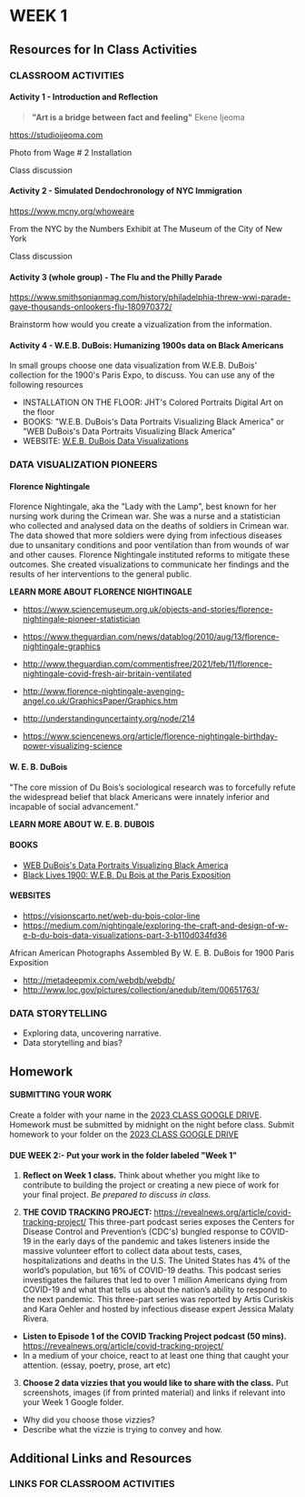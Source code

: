 # WEEK 1

## Resources for In Class Activities

### CLASSROOM ACTIVITIES

#### Activity 1 - Introduction and Reflection
> **"Art is a bridge between fact and feeling"**
Ekene Ijeoma

https://studioijeoma.com

Photo from Wage # 2 Installation

Class discussion

#### Activity 2 - Simulated Dendochronology of NYC Immigration
https://www.mcny.org/whoweare

From the NYC by the Numbers Exhibit at The Museum of the City of New York

Class discussion

#### Activity 3 (whole group) - The Flu and the Philly Parade
https://www.smithsonianmag.com/history/philadelphia-threw-wwi-parade-gave-thousands-onlookers-flu-180970372/ 

Brainstorm how would you create a vizualization from the information.

#### Activity 4 - W.E.B. DuBois: Humanizing 1900s data on Black Americans
In small groups choose one data visualization from W.E.B. DuBois' collection for the 1900's Paris Expo, to discuss.  You can use any of the following resources
- INSTALLATION ON THE FLOOR: JHT's Colored Portraits Digital Art on the floor
- BOOKS: "W.E.B. DuBois's Data Portraits Visualizing Black America" or "WEB DuBois's Data Portraits Visualizing Black America"
- WEBSITE: [W.E.B. DuBois Data Visualizations](http://metadeepmix.com/webdb/webdb/)

### DATA VISUALIZATION PIONEERS

#### Florence Nightingale

Florence Nightingale, aka the "Lady with the Lamp", best known for her nursing work during the Crimean war. She was a nurse and a statistician who collected and analysed data on the deaths of soldiers in Crimean war. The data showed that more soldiers were dying from infectious diseases due to unsanitary conditions and poor ventilation than from wounds of war and other causes. Florence Nightingale instituted reforms to mitigate these outcomes. She created visualizations to communicate her findings and the results of her interventions to the general public.

**LEARN MORE ABOUT FLORENCE NIGHTINGALE**

- https://www.sciencemuseum.org.uk/objects-and-stories/florence-nightingale-pioneer-statistician
- https://www.theguardian.com/news/datablog/2010/aug/13/florence-nightingale-graphics

- http://www.theguardian.com/commentisfree/2021/feb/11/florence-nightingale-covid-fresh-air-britain-ventilated
- http://www.florence-nightingale-avenging-angel.co.uk/GraphicsPaper/Graphics.htm
- http://understandinguncertainty.org/node/214
- https://www.sciencenews.org/article/florence-nightingale-birthday-power-visualizing-science


#### W. E. B. DuBois

"The core mission of Du Bois’s sociological research was to forcefully refute the widespread belief that black Americans were innately inferior and incapable of social advancement.”

**LEARN MORE ABOUT W. E. B. DUBOIS**
#### BOOKS

- [WEB DuBois's Data Portraits Visualizing Black America](https://www.amazon.com/W-Boiss-Data-Portraits-Visualizing/dp/1616897066/ref=sr_1_1_sspa?crid=2UOK152V8MZKH&keywords=web+dubois+data+portraits&qid=1644337640&s=books&sprefix=WEB+dubois+data+p%2Cstripbooks%2C63&sr=1-1-spons&psc=1&spLa=ZW5jcnlwdGVkUXVhbGlmaWVyPUFHQlhERFc3UjgySDImZW5jcnlwdGVkSWQ9QTA1NDE0NTRGWVBQTEJKQVBYSEgmZW5jcnlwdGVkQWRJZD1BMDUwNjQyNDJHWDdOWjZBMTJQVDUmd2lkZ2V0TmFtZT1zcF9hdGYmYWN0aW9uPWNsaWNrUmVkaXJlY3QmZG9Ob3RMb2dDbGljaz10cnVl)
- [Black Lives 1900: W.E.B. Du Bois at the Paris Exposition](https://www.amazon.com/Black-Lives-1900-B-Exposition/dp/B07XYNRPYG/ref=pd_bxgy_img_1/142-0865404-1076502?pd_rd_w=Dy342&pf_rd_p=6b3eefea-7b16-43e9-bc45-2e332cbf99da&pf_rd_r=XJKX80RCF87VN63ENW51&pd_rd_r=765a3abe-e689-4cfa-a9ef-c283eaa7dfc7&pd_rd_wg=lJFM2&pd_rd_i=B07XYNRPYG&psc=1)

#### WEBSITES

- https://visionscarto.net/web-du-bois-color-line
- https://medium.com/nightingale/exploring-the-craft-and-design-of-w-e-b-du-bois-data-visualizations-part-3-b110d034fd36

African American Photographs Assembled By W. E. B. DuBois for 1900 Paris Exposition

- http://metadeepmix.com/webdb/webdb/
- http://www.loc.gov/pictures/collection/anedub/item/00651763/

### DATA STORYTELLING
- Exploring data, uncovering narrative.
- Data storytelling and bias?

## Homework

#### SUBMITTING YOUR WORK

Create a folder with your name in the [2023 CLASS GOOGLE DRIVE](https://drive.google.com/drive/folders/1LnDZgQz0g6WLeaH3QMHVdjwP3hp1HnA5?usp=sharing). Homework must be submitted by midnight on the night before class. Submit homework to your folder on the [2023 CLASS GOOGLE DRIVE](https://drive.google.com/drive/folders/1LnDZgQz0g6WLeaH3QMHVdjwP3hp1HnA5?usp=sharing)

#### DUE WEEK 2:- Put your work in the folder labeled "Week 1"

1. **Reflect on Week 1 class.** Think about whether you might like to contribute to building the project or creating a new piece of work for your final project. *Be prepared to discuss in class.*

2. **THE COVID TRACKING PROJECT:** https://revealnews.org/article/covid-tracking-project/
This three-part podcast series exposes the Centers for Disease Control and Prevention’s (CDC's) bungled response to COVID-19 in the early days of the pandemic and takes listeners inside the massive volunteer effort to collect data about tests, cases, hospitalizations and deaths in the U.S.  The United States has 4% of the world’s population, but 16% of COVID-19 deaths. This podcast series investigates the failures that led to over 1 million Americans dying from COVID-19 and what that tells us about the nation’s ability to respond to the next pandemic. This three-part series was reported by Artis Curiskis and Kara Oehler and hosted by infectious disease expert Jessica Malaty Rivera.
* **Listen to Episode 1 of the COVID Tracking Project podcast (50 mins).** https://revealnews.org/article/covid-tracking-project/
* In a medium of your choice, react to at least one thing that caught your attention. (essay, poetry, prose, art etc)
3. **Choose 2 data vizzies that you would like to share with the class.**  Put screenshots, images (if from printed material) and links if relevant into your Week 1 Google folder.
* Why did you choose those vizzies?  
* Describe what the vizzie is trying to convey and how. 

## Additional Links and Resources

### LINKS FOR CLASSROOM ACTIVITIES


